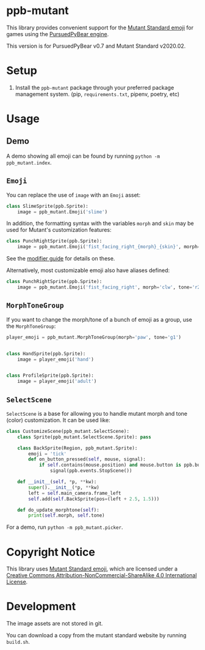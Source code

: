 ppb-mutant
==========

This library provides convenient support for the [Mutant Standard emoji](https://mutant.tech) for games using the [PursuedPyBear engine](https://github.com/ppb/pursuedpybear).

This version is for PursuedPyBear v0.7 and Mutant Standard v2020.02.


Setup
=====
1. Install the `ppb-mutant` package through your preferred package management
   system. (pip, `requirements.txt`, pipenv, poetry, etc)


Usage
=====

Demo
----

A demo showing all emoji can be found by running `python -m ppb_mutant.index`.


`Emoji`
-------

You can replace the use of `image` with an `Emoji` asset:

```python
class SlimeSprite(ppb.Sprite):
    image = ppb_mutant.Emoji('slime')
```

In addition, the formatting syntax with the variables `morph` and `skin` may be
used for Mutant's customization features:

```python
class PunchRightSprite(ppb.Sprite):
    image = ppb_mutant.Emoji('fist_facing_right_{morph}_{skin}', morph='clw', tone='r2')
```

See the [modifier guide](https://mutant.tech/reference/0.3.0/mutstd_modifier_guide_0.3.0.png) for details on these.

Alternatively, most customizable emoji also have aliases defined:

```python
class PunchRightSprite(ppb.Sprite):
    image = ppb_mutant.Emoji('fist_facing_right', morph='clw', tone='r2')
```

`MorphToneGroup`
----------------

If you want to change the morph/tone of a bunch of emoji as a group, use the `MorphToneGroup`:

```python
player_emoji = ppb_mutant.MorphToneGroup(morph='paw', tone='g1')


class HandSprite(ppb.Sprite):
    image = player_emoji('hand')


class ProfileSprite(ppb.Sprite):
    image = player_emoji('adult')
```


`SelectScene`
-------------

`SelectScene` is a base for  allowing you to handle mutant morph and tone
(color) customization. It can be used like:

```python
class CustomizeScene(ppb_mutant.SelectScene):
    class Sprite(ppb_mutant.SelectScene.Sprite): pass

    class BackSprite(Region, ppb_mutant.Sprite):
        emoji = 'tick'
        def on_button_pressed(self, mouse, signal):
            if self.contains(mouse.position) and mouse.button is ppb.buttons.Primary:
                signal(ppb.events.StopScene())

    def __init__(self, *p, **kw):
        super().__init__(*p, **kw)
        left = self.main_camera.frame_left
        self.add(self.BackSprite(pos=(left + 2.5, 1.5)))

    def do_update_morphtone(self):
        print(self.morph, self.tone)
```

For a demo, run `python -m ppb_mutant.picker`.


Copyright Notice
================

This library uses [Mutant Standard emoji](https://mutant.tech), which are licensed under a [Creative Commons Attribution-NonCommercial-ShareAlike 4.0 International License](https://creativecommons.org/licenses/by-nc-sa/4.0/).


Development
===========
The image assets are not stored in git.

You can download a copy from the mutant standard website by running `build.sh`.
